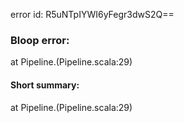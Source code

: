 error id: R5uNTpIYWI6yFegr3dwS2Q==
### Bloop error:

at Pipeline.<init>(Pipeline.scala:29)
#### Short summary: 

at Pipeline.<init>(Pipeline.scala:29)